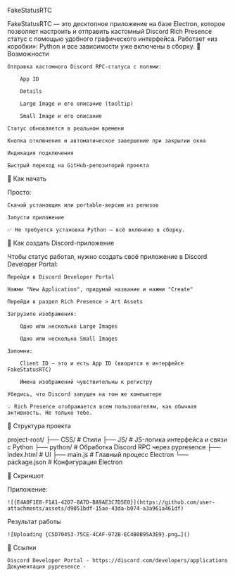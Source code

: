 
FakeStatusRTC

FakeStatusRTC — это десктопное приложение на базе Electron, которое позволяет настроить и отправить кастомный Discord Rich Presence статус с помощью удобного графического интерфейса. Работает «из коробки»: Python и все зависимости уже включены в сборку.
🧰 Возможности

    Отправка кастомного Discord RPC-статуса с полями:

        App ID

        Details

        Large Image и его описание (tooltip)

        Small Image и его описание

    Статус обновляется в реальном времени

    Кнопка отключения и автоматическое завершение при закрытии окна

    Индикация подключения

    Быстрый переход на GitHub-репозиторий проекта

🚀 Как начать

Просто:

    Скачай установщик или portable-версию из релизов

    Запусти приложение

    ✅ Не требуется установка Python — всё включено в сборку.

🧪 Как создать Discord-приложение

Чтобы статус работал, нужно создать своё приложение в Discord Developer Portal:

    Перейди в Discord Developer Portal

    Нажми "New Application", придумай название и нажми "Create"

    Перейди в раздел Rich Presence > Art Assets

    Загрузите изображения:

        Одно или несколько Large Images

        Одно или несколько Small Images

    Запомни:

        Client ID — это и есть App ID (вводится в интерфейсе FakeStatusRTC)

        Имена изображений чувствительны к регистру

    Убедись, что Discord запущен на том же компьютере

    💡 Rich Presence отображается всем пользователям, как обычная активность. Не только тебе.

📁 Структура проекта

project-root/
├── CSS/                   # Стили
├── JS/                    # JS-логика интерфейса и связи с Python
├── python/                # Обработка Discord RPC через pypresence
├── index.html             # UI
├── main.js                # Главный процесс Electron
└── package.json           # Конфигурация Electron

📸 Скриншот

Приложение:

    ![{E4A0F1E8-F1A1-42D7-8A7D-BA9AE3C7D5E0}](https://github.com/user-attachments/assets/d9051bdf-15ae-43da-b074-a3a961a461df)

Результат работы

    ![Uploading {C5D70453-75CE-4CAF-972B-EC4B0B95A3E9}.png…]()


🔗 Ссылки

    Discord Developer Portal - https://discord.com/developers/applications
    Документация pypresence - 
